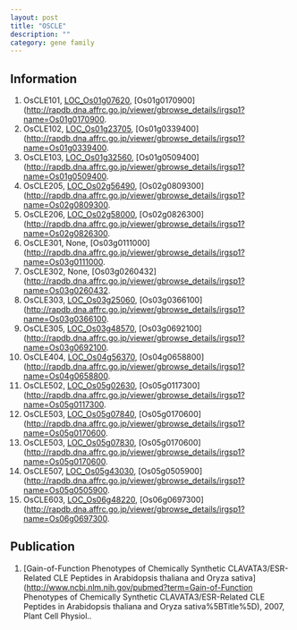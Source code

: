 ```yaml
---
layout: post
title: "OSCLE"
description: ""
category: gene family
---
```


## Information
1. OsCLE101, [LOC_Os01g07620](http://rice.plantbiology.msu.edu/cgi-bin/ORF_infopage.cgi?orf=LOC_Os01g07620), [Os01g0170900](http://rapdb.dna.affrc.go.jp/viewer/gbrowse_details/irgsp1?name=Os01g0170900.
2. OsCLE102, [LOC_Os01g23705](http://rice.plantbiology.msu.edu/cgi-bin/ORF_infopage.cgi?orf=LOC_Os01g23705), [Os01g0339400](http://rapdb.dna.affrc.go.jp/viewer/gbrowse_details/irgsp1?name=Os01g0339400.
3. OsCLE103, [LOC_Os01g32560](http://rice.plantbiology.msu.edu/cgi-bin/ORF_infopage.cgi?orf=LOC_Os01g32560), [Os01g0509400](http://rapdb.dna.affrc.go.jp/viewer/gbrowse_details/irgsp1?name=Os01g0509400.
4. OsCLE205, [LOC_Os02g56490](http://rice.plantbiology.msu.edu/cgi-bin/ORF_infopage.cgi?orf=LOC_Os02g56490), [Os02g0809300](http://rapdb.dna.affrc.go.jp/viewer/gbrowse_details/irgsp1?name=Os02g0809300.
5. OsCLE206, [LOC_Os02g58000](http://rice.plantbiology.msu.edu/cgi-bin/ORF_infopage.cgi?orf=LOC_Os02g58000), [Os02g0826300](http://rapdb.dna.affrc.go.jp/viewer/gbrowse_details/irgsp1?name=Os02g0826300.
6. OsCLE301, None, [Os03g0111000](http://rapdb.dna.affrc.go.jp/viewer/gbrowse_details/irgsp1?name=Os03g0111000.
7. OsCLE302, None, [Os03g0260432](http://rapdb.dna.affrc.go.jp/viewer/gbrowse_details/irgsp1?name=Os03g0260432.
8. OsCLE303, [LOC_Os03g25060](http://rice.plantbiology.msu.edu/cgi-bin/ORF_infopage.cgi?orf=LOC_Os03g25060), [Os03g0366100](http://rapdb.dna.affrc.go.jp/viewer/gbrowse_details/irgsp1?name=Os03g0366100.
9. OsCLE305, [LOC_Os03g48570](http://rice.plantbiology.msu.edu/cgi-bin/ORF_infopage.cgi?orf=LOC_Os03g48570), [Os03g0692100](http://rapdb.dna.affrc.go.jp/viewer/gbrowse_details/irgsp1?name=Os03g0692100.
10. OsCLE404, [LOC_Os04g56370](http://rice.plantbiology.msu.edu/cgi-bin/ORF_infopage.cgi?orf=LOC_Os04g56370), [Os04g0658800](http://rapdb.dna.affrc.go.jp/viewer/gbrowse_details/irgsp1?name=Os04g0658800.
11. OsCLE502, [LOC_Os05g02630](http://rice.plantbiology.msu.edu/cgi-bin/ORF_infopage.cgi?orf=LOC_Os05g02630), [Os05g0117300](http://rapdb.dna.affrc.go.jp/viewer/gbrowse_details/irgsp1?name=Os05g0117300.
12. OsCLE503, [LOC_Os05g07840](http://rice.plantbiology.msu.edu/cgi-bin/ORF_infopage.cgi?orf=LOC_Os05g07840), [Os05g0170600](http://rapdb.dna.affrc.go.jp/viewer/gbrowse_details/irgsp1?name=Os05g0170600.
13. OsCLE503, [LOC_Os05g07830](http://rice.plantbiology.msu.edu/cgi-bin/ORF_infopage.cgi?orf=LOC_Os05g07830), [Os05g0170600](http://rapdb.dna.affrc.go.jp/viewer/gbrowse_details/irgsp1?name=Os05g0170600.
14. OsCLE507, [LOC_Os05g43030](http://rice.plantbiology.msu.edu/cgi-bin/ORF_infopage.cgi?orf=LOC_Os05g43030), [Os05g0505900](http://rapdb.dna.affrc.go.jp/viewer/gbrowse_details/irgsp1?name=Os05g0505900.
15. OsCLE603, [LOC_Os06g48220](http://rice.plantbiology.msu.edu/cgi-bin/ORF_infopage.cgi?orf=LOC_Os06g48220), [Os06g0697300](http://rapdb.dna.affrc.go.jp/viewer/gbrowse_details/irgsp1?name=Os06g0697300.

## Publication
1. [Gain-of-Function Phenotypes of Chemically Synthetic CLAVATA3/ESR-Related CLE Peptides in Arabidopsis thaliana and Oryza sativa](http://www.ncbi.nlm.nih.gov/pubmed?term=Gain-of-Function Phenotypes of Chemically Synthetic CLAVATA3/ESR-Related CLE Peptides in Arabidopsis thaliana and Oryza sativa%5BTitle%5D), 2007, Plant Cell Physiol..


